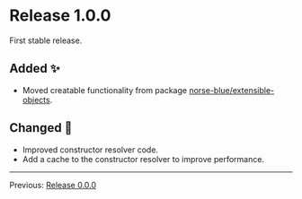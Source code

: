 # Release 1.0.0

First stable release.

## Added :sparkles:

- Moved creatable functionality from package [norse-blue/extensible-objects](https://github.com/norse-blue/php-extensible-objects).

## Changed :slot_machine:

- Improved constructor resolver code.
- Add a cache to the constructor resolver to improve performance.

---
Previous: [Release 0.0.0](CHANGELOG-0.0.0.md)
